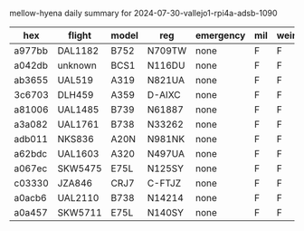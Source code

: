 mellow-hyena daily summary for 2024-07-30-vallejo1-rpi4a-adsb-1090

|hex|flight|model|reg|emergency|mil|weirdo|
|--|--|--|--|--|--|--|
|a977bb|DAL1182|B752|N709TW|none|F|F|
|a042db|unknown|BCS1|N116DU|none|F|F|
|ab3655|UAL519|A319|N821UA|none|F|F|
|3c6703|DLH459|A359|D-AIXC|none|F|F|
|a81006|UAL1485|B739|N61887|none|F|F|
|a3a082|UAL1761|B738|N33262|none|F|F|
|adb011|NKS836|A20N|N981NK|none|F|F|
|a62bdc|UAL1603|A320|N497UA|none|F|F|
|a067ec|SKW5475|E75L|N125SY|none|F|F|
|c03330|JZA846|CRJ7|C-FTJZ|none|F|F|
|a0acb6|UAL2110|B738|N14214|none|F|F|
|a0a457|SKW5711|E75L|N140SY|none|F|F|
